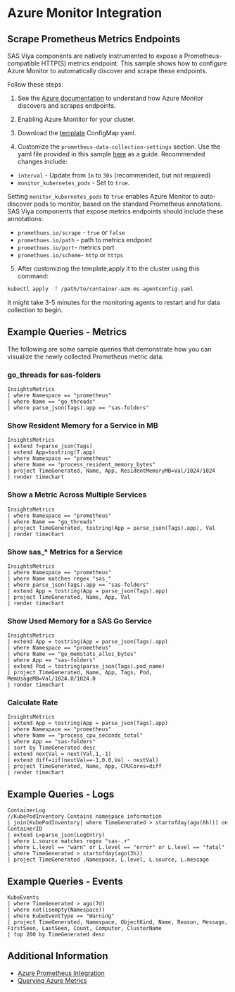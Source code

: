 # Azure Monitor Integration

## Scrape Prometheus Metrics Endpoints

SAS Viya components are natively instrumented to expose a Prometheus-compatible
HTTP(S) metrics endpoint. This sample shows how to configure Azure Monitor to automatically discover and scrape these endpoints. 

Follow these steps:

1. See the [Azure documentation](https://docs.microsoft.com/en-us/azure/azure-monitor/insights/container-insights-prometheus-integration)
to understand how Azure Monitor discovers and scrapes endpoints. 

2. Enabling Azure Montitor for your cluster.

3. Download the
[template](https://github.com/microsoft/Docker-Provider/blob/ci_dev/kubernetes/container-azm-ms-agentconfig.yaml)
ConfigMap yaml. 

4. Customize the `prometheus-data-collection-settings` section. Use the yaml file provided in this sample [here](container-azm-ms-agentconfig.yaml) as a guide. Recommended changes include:

* `interval` - Update from `1m` to `30s` (recommended, but not required)
* `monitor_kubernetes_pods` - Set to `true`.

Setting `monitor_kubernetes_pods` to `true` enables Azure Monitor to auto-discover pods to monitor, based on the standard Prometheus annotations. SAS Viya
components that expose metrics endpoints should include these annotations:

* `promethues.io/scrape` - `true` or `false`
* `promethues.io/path` - path to metrics endpoint
* `promethues.io/port`- metrics port
* `promethues.io/scheme`- `http` or `https`

5. After customizing the template,apply it to the cluster using this command:

```bash
kubectl apply -f /path/to/container-azm-ms-agentconfig.yaml
```

It might take 3-5 minutes for the monitoring agents to restart and for data
collection to begin.

## Example Queries - Metrics

The following are some sample queries that demonstrate how you can visualize the newly
collected Prometheus metric data.

### go_threads for sas-folders

```text
InsightsMetrics
| where Namespace == "prometheus"
| where Name == "go_threads"
| where parse_json(Tags).app == "sas-folders"
```

### Show Resident Memory for a Service in MB

```text
InsightsMetrics
| extend T=parse_json(Tags)
| extend App=tostring(T.app)
| where Namespace == "prometheus"
| where Name == "process_resident_memory_bytes"
| project TimeGenerated, Name, App, ResidentMemoryMB=Val/1024/1024
| render timechart
```

### Show a Metric Across Multiple Services

```text
InsightsMetrics
| where Namespace == "prometheus"
| where Name == "go_threads"
| project TimeGenerated, tostring(App = parse_json(Tags).app), Val
| render timechart
```

### Show sas_* Metrics for a Service

```text
InsightsMetrics
| where Namespace == "prometheus"
| where Name matches regex "sas_"
| where parse_json(Tags).app == "sas-folders"
| extend App = tostring(App = parse_json(Tags).app)
| project TimeGenerated, Name, App, Val
| render timechart
```

### Show Used Memory for a SAS Go Service

```text
InsightsMetrics
| extend App = tostring(App = parse_json(Tags).app)
| where Namespace == "prometheus"
| where Name == "go_memstats_alloc_bytes"
| where App == "sas-folders"
| extend Pod = tostring(parse_json(Tags).pod_name)
| project TimeGenerated, Name, App, Tags, Pod, MemUsageMB=Val/1024.0/1024.0
| render timechart
```

### Calculate Rate

```text
InsightsMetrics
| extend App = tostring(App = parse_json(Tags).app)
| where Namespace == "prometheus"
| where Name == "process_cpu_seconds_total"
| where App == "sas-folders"
| sort by TimeGenerated desc
| extend nextVal = next(Val,1,-1)
| extend diff=iif(nextVal==-1,0.0,Val - nextVal)
| project TimeGenerated, Name, App, CPUCores=diff
| render timechart
```

## Example Queries - Logs

```text
ContainerLog
//KubePodInventory Contains namespace information
| join(KubePodInventory| where TimeGenerated > startofday(ago(6h))) on ContainerID
| extend L=parse_json(LogEntry)
| where L.source matches regex "sas-.+"
| where L.level == "warn" or L.level == "error" or L.level == "fatal"
| where TimeGenerated > startofday(ago(3h))
| project TimeGenerated ,Namespace, L.level, L.source, L.message
```

## Example Queries - Events

```text
KubeEvents
| where TimeGenerated > ago(7d)
| where not(isempty(Namespace))
| where KubeEventType == "Warning"
| project TimeGenerated, Namespace, ObjectKind, Name, Reason, Message, FirstSeen, LastSeen, Count, Computer, ClusterName
| top 200 by TimeGenerated desc
```

## Additional Information

* [Azure Prometheus Integration](https://docs.microsoft.com/en-us/azure/azure-monitor/insights/container-insights-prometheus-integration)
* [Querying Azure Metrics](https://docs.microsoft.com/en-us/azure/azure-monitor/insights/container-insights-log-search#search-logs-to-analyze-data)
